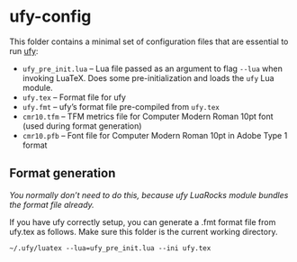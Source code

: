 # ufy-config

This folder contains a minimal set of configuration files that are essential to run [ufy](https://github.com/deepakjois/ufy):

* `ufy_pre_init.lua` – Lua file passed as an argument to flag `--lua` when invoking LuaTeX. Does some pre-initialization and loads the `ufy` Lua module.
* `ufy.tex` – Format file for ufy
* `ufy.fmt` – ufy’s format file pre-compiled from `ufy.tex`
* `cmr10.tfm` – TFM metrics file for Computer Modern Roman 10pt font (used during format generation)
* `cmr10.pfb` – Font file for Computer Modern Roman 10pt in Adobe Type 1 format

## Format generation
_You normally don’t need to do this, because ufy LuaRocks module bundles the format file already._

If you have ufy correctly setup, you can generate a .fmt format file from ufy.tex as follows. Make sure this folder is the current working directory.

```
~/.ufy/luatex --lua=ufy_pre_init.lua --ini ufy.tex
```

